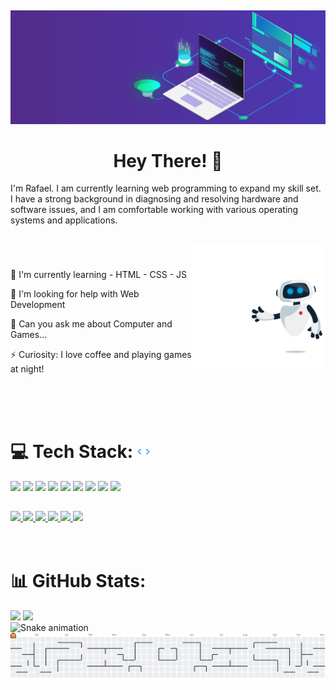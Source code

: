 ##

<div align="center">
    <img src="imgs/225841791-e6eb2fcf-6de1-45ec-a5e8-0c321f0af245.gif"  />
</div>

<h1 align="center">Hey There! 👋</h1>
<p>
I'm Rafael. I am currently learning web programming to expand my skill set. I have a strong background in diagnosing and resolving hardware and software issues, and I am comfortable working with various operating systems and applications.
</p>


##

<img align="right" height="200" src="imgs/221352989-518609ab-b4d1-459e-929f-a08cd2bd9b3c.gif"  />

<br>

###
 🌱 I'm currently learning - HTML - CSS - JS
    
 🤔 I'm looking for help with Web Development
    
 💬 Can you ask me about Computer and Games...
    
 ⚡ Curiosity: I love coffee and playing games at night!


  <br>   
  <br>   
  <br> 
  

  <h1>💻 Tech Stack:
      <img   height="20px" src="imgs/212284087-bbe7e430-757e-4901-90bf-4cd2ce3e1852.gif">
  </h1>
      <img height="50em" src="https://cdn.jsdelivr.net/gh/devicons/devicon/icons/html5/html5-original-wordmark.svg" />
      <img height="50em" src="https://cdn.jsdelivr.net/gh/devicons/devicon/icons/css3/css3-original-wordmark.svg" />
      <img height="50em" src="https://cdn.jsdelivr.net/gh/devicons/devicon/icons/javascript/javascript-original.svg" />
      <img height="50em" src="https://cdn.jsdelivr.net/gh/devicons/devicon/icons/github/github-original.svg"/>
      <img height="50em" src="https://cdn.jsdelivr.net/gh/devicons/devicon/icons/git/git-original.svg" />
      <img height="50em" src="https://cdn.jsdelivr.net/gh/devicons/devicon/icons/vscode/vscode-original-wordmark.svg" />  
      <img height="50em" src="https://cdn.jsdelivr.net/gh/devicons/devicon/icons/lua/lua-original.svg" />
      <img height="50em" src="https://avatars.githubusercontent.com/u/123869?s=200&v=4" />
      <img height="50em" src="https://avatars.githubusercontent.com/u/25160833?s=200&v=4)" />

  
  
  ##


  
<div>
  <a href="#" target="_blank">
    <img src="https://img.shields.io/badge/YouTube-FF0000?style=for-the-badge&logo=youtube&logoColor=white" target="_blank">
    </a>
  <a href="https://www.instagram.com/rafaelmalaquias98/" target="_blank">
    <img src="https://img.shields.io/badge/-Instagram-%23E4405F?style=for-the-badge&logo=instagram&logoColor=white" target="_blank">
    </a>
  <a href="#" target="_blank">
    <img src="https://img.shields.io/badge/Twitch-9146FF?style=for-the-badge&logo=twitch&logoColor=white" target="_blank">
    </a>
  <a href="#" target="_blank">
    <img src="https://img.shields.io/badge/Discord-7289DA?style=for-the-badge&logo=discord&logoColor=white" target="_blank">
  </a> 
  <a href="#">
    <img src="https://img.shields.io/badge/-Gmail-%23333?style=for-the-badge&logo=gmail&logoColor=white" target="_blank">
  </a>
  <a href="https://www.linkedin.com/in/rafael-malaquias-0a0854217/" target="_blank">
    <img src="https://img.shields.io/badge/-LinkedIn-%230077B5?style=for-the-badge&logo=linkedin&logoColor=white" target="_blank">
    </a>
  <br>
</div>

<br>
<br>


<h1>📊 GitHub Stats:</h1>
<div align="start">
 <img height="160em" src="https://github-readme-stats.vercel.app/api?username=RafaeL-Malaquias&show_icons=true&theme=tokyonight&count_private=true"/>
 <img height="160em" src="https://github-readme-stats.vercel.app/api/top-langs/?username=RafaeL-Malaquias&layout=compact&langs_count=10&theme=tokyonight&count_private=true"    />
 
<br>

  <img src="https://profile-readme-generator.com/assets/snake.svg" alt="Snake animation">

  
</div>
      
<picture>
  <source media="(prefers-color-scheme: dark)" srcset="https://raw.githubusercontent.com/RafaeL-Malaquias/RafaeL-Malaquias/output/pacman-contribution-graph-dark.svg">
  <source media="(prefers-color-scheme: light)" srcset="https://raw.githubusercontent.com/RafaeL-Malaquias/RafaeL-Malaquias/output/pacman-contribution-graph.svg">
  <img alt="pacman contribution graph" src="https://raw.githubusercontent.com/RafaeL-Malaquias/RafaeL-Malaquias/output/pacman-contribution-graph.svg">
</picture>

###